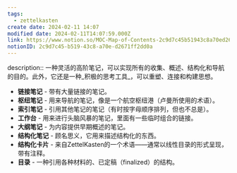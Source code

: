 ```yaml
---
tags:
  - zettelkasten
create date: 2024-02-11 14:07
modified date: 2024-02-11T14:07:59.000Z
link: https://www.notion.so/MOC-Map-of-Contents-2c9d7c45b51943c8a70ed2671ff2dd0a
notionID: 2c9d7c45-b519-43c8-a70e-d2671ff2dd0a
---
```


description:: 一种灵活的高阶笔记，可以实现所有的收集、概述、结构化和导航的目的。此外，它还是一种_积极的思考工具_，可以重塑、连接和构建思想。

- **链接笔记** - 带有大量链接的笔记。
- **枢纽笔记** - 用来导航的笔记，像是一个航空枢纽港（卢曼所使用的术语）。
- **索引笔记** - 引用其他笔记的笔记（有时按字母顺序排列，但也不总是）。
- **工作台** - 用来进行头脑风暴的笔记，里面有一些临时组合的链接。
- **大纲笔记** - 为内容提供早期概述的笔记。
- **结构化笔记** - 顾名思义，它用来描述结构化的东西。
- **结构化卡片** - 来自ZettelKasten的一个术语——通常以线性目录的形式呈现，带有注释。
- **目录** - 一种引用各种材料的、已定稿（finalized）的结构。